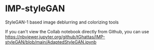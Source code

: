 # IMP-styleGAN
StyleGAN-1 based image deblurring and colorizing tools

If you can't view the Collab notebook directly from Github, you can use https://nbviewer.jupyter.org/github/tGhattas/IMP-styleGAN/blob/main/AdaptedStyleGAN.ipynb
